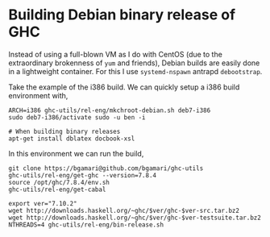 # Building Debian binary release of GHC

Instead of using a full-blown VM as I do with CentOS (due to the extraordinary
brokenness of `yum` and friends), Debian builds are easily done in a lightweight
container. For this I use `systemd-nspawn` antrapd `debootstrap`.

Take the example of the i386 build. We can quickly setup a i386 build
environment with,

```
ARCH=i386 ghc-utils/rel-eng/mkchroot-debian.sh deb7-i386
sudo deb7-i386/activate sudo -u ben -i 

# When building binary releases
apt-get install dblatex docbook-xsl
```

In this environment we can run the build,
```
git clone https://bgamari@github.com/bgamari/ghc-utils
ghc-utils/rel-eng/get-ghc --version=7.8.4
source /opt/ghc/7.8.4/env.sh
ghc-utils/rel-eng/get-cabal

export ver="7.10.2"
wget http://downloads.haskell.org/~ghc/$ver/ghc-$ver-src.tar.bz2
wget http://downloads.haskell.org/~ghc/$ver/ghc-$ver-testsuite.tar.bz2
NTHREADS=4 ghc-utils/rel-eng/bin-release.sh
```
